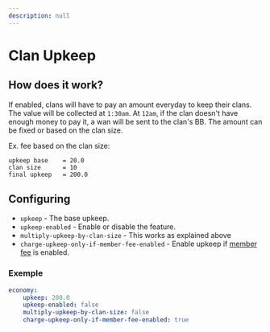 ```yaml
---
description: null
---
```


# Clan Upkeep

## How does it work?

If enabled, clans will have to pay an amount everyday to keep their clans. The value will be collected at `1:30am`. At `12am`, if the clan doesn't have enough money to pay it, a wan will be sent to the clan's BB. The amount can be fixed or based on the clan size.

Ex. fee based on the clan size:

```text
upkeep base    = 20.0
clan size      = 10
final upkeep   = 200.0
```

## Configuring

* `upkeep` - The base upkeep.
* `upkeep-enabled` - Enable or disable the feature.
* `multiply-upkeep-by-clan-size` - This works as explained above
* `charge-upkeep-only-if-member-fee-enabled` - Enable upkeep if [member fee](https://github.com/RoinujNosde/SimpleClans/wiki/Member-Fee) is enabled.

### Exemple

```yaml
economy:
    upkeep: 200.0
    upkeep-enabled: false
    multiply-upkeep-by-clan-size: false
    charge-upkeep-only-if-member-fee-enabled: true
```

